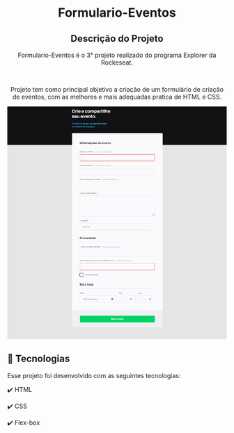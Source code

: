 <h1 align="center">
  Formulario-Eventos
</h1>

<h2 align="center" >Descrição do Projeto</h2>
<p align="center">
  Formulario-Eventos é o 3° projeto realizado do programa Explorer da Rockeseat.
</p>
</br>

<div align="center">
   <p>
     Projeto tem como principal objetivo a criação de um formulário de criação de eventos, com as melhores e mais adequadas pratica de HTML e CSS.
  </p>
</div>
   
  <img src="images/form.png" alt="logo"/>
  
  
## :rocket: Tecnologias

Esse projeto foi desenvolvido com as seguintes tecnologias:

✔️ HTML

✔️ CSS

✔️ Flex-box
